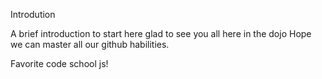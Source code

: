 Introdution

A brief introduction to start here glad to see you all here in the dojo 
Hope we can master all our github habilities.

Favorite code school js! 
